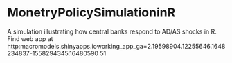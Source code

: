 # MonetryPolicySimulationinR
A simulation illustrating how central banks respond to AD/AS shocks in R.
Find web app at http:macromodels.shinyapps.ioworking_app_ga=2.19598904.12255646.1648234837-1558294345.16480590 51
